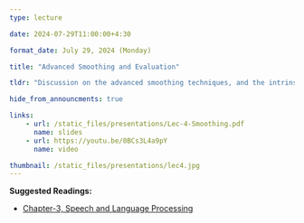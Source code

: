 ```yaml
---
type: lecture

date: 2024-07-29T11:00:00+4:30

format_date: July 29, 2024 (Monday)

title: "Advanced Smoothing and Evaluation"

tldr: "Discussion on the advanced smoothing techniques, and the intrinsic and extrinsic methods for evaluation of language models."

hide_from_announcments: true

links: 
    - url: /static_files/presentations/Lec-4-Smoothing.pdf
      name: slides
    - url: https://youtu.be/0BCs3L4a9pY
      name: video

thumbnail: /static_files/presentations/lec4.jpg
---
```


<!-- Other additional contents using markdown -->
**Suggested Readings:**
- [Chapter-3, Speech and Language Processing](https://web.stanford.edu/~jurafsky/slp3/3.pdf)
